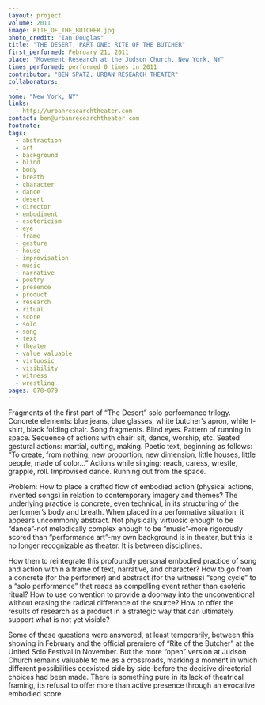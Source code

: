 ```yaml
---
layout: project
volume: 2011
image: RITE_OF_THE_BUTCHER.jpg
photo_credit: "Ian Douglas"
title: "THE DESERT, PART ONE: RITE OF THE BUTCHER"
first_performed: February 21, 2011
place: "Movement Research at the Judson Church, New York, NY"
times_performed: performed 0 times in 2011
contributor: "BEN SPATZ, URBAN RESEARCH THEATER"
collaborators: 
  - 
home: "New York, NY"
links: 
  - http://urbanresearchtheater.com
contact: ben@urbanresearchtheater.com
footnote: 
tags: 
  - abstraction
  - art
  - background
  - blind
  - body
  - breath
  - character
  - dance
  - desert
  - director
  - embodiment
  - esotericism
  - eye
  - frame
  - gesture
  - house
  - improvisation
  - music
  - narrative
  - poetry
  - presence
  - product
  - research
  - ritual
  - score
  - solo
  - song
  - text
  - theater
  - value valuable
  - virtuosic
  - visibility
  - witness
  - wrestling
pages: 078-079
---
```


Fragments of the first part of “The Desert” solo performance trilogy. Concrete elements: blue jeans, blue glasses, white butcher’s apron, white t-shirt, black folding chair. Song fragments. Blind eyes. Pattern of running in space. Sequence of actions with chair: sit, dance, worship, etc. Seated gestural actions: martial, cutting, making. Poetic text, beginning as follows: “To create, from nothing, new proportion, new dimension, little houses, little people, made of color…” Actions while singing: reach, caress, wrestle, grapple, roll. Improvised dance. Running out from the space.

Problem: How to place a crafted flow of embodied action (physical actions, invented songs) in relation to contemporary imagery and themes? The underlying practice is concrete, even technical, in its structuring of the performer’s body and breath. When placed in a performative situation, it appears uncommonly abstract. Not physically virtuosic enough to be “dance”-not melodically complex enough to be “music”-more rigorously scored than “performance art”-my own background is in theater, but this is no longer recognizable as theater. It is between disciplines.

How then to reintegrate this profoundly personal embodied practice of song and action within a frame of text, narrative, and character? How to go from a concrete (for the performer) and abstract (for the witness) “song cycle” to a “solo performance” that reads as compelling event rather than esoteric ritual? How to use convention to provide a doorway into the unconventional without erasing the radical difference of the source? How to offer the results of research as a product in a strategic way that can ultimately support what is not yet visible?

Some of these questions were answered, at least temporarily, between this showing in February and the official premiere of “Rite of the Butcher” at the United Solo Festival in November. But the more “open” version at Judson Church remains valuable to me as a crossroads, marking a moment in which different possibilities coexisted side by side-before the decisive directorial choices had been made. There is something pure in its lack of theatrical framing, its refusal to offer more than active presence through an evocative embodied score.
